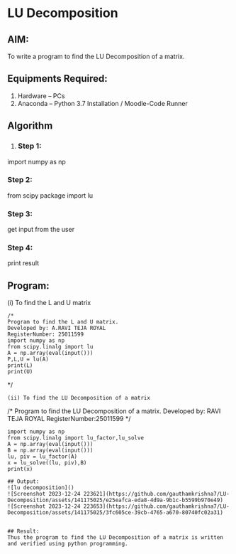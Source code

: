 # LU Decomposition 

## AIM:
To write a program to find the LU Decomposition of a matrix.

## Equipments Required:
1. Hardware – PCs
2. Anaconda – Python 3.7 Installation / Moodle-Code Runner

## Algorithm
1. ### Step 1:
import numpy as np
### Step 2:
from scipy package import lu
### Step 3:
get input from the user
### Step 4:
print result
## Program:
(i) To find the L and U matrix
```
/*
Program to find the L and U matrix.
Developed by: A.RAVI TEJA ROYAL
RegisterNumber: 25011599
import numpy as np
from scipy.linalg import lu
A = np.array(eval(input()))
P,L,U = lu(A)
print(L)
print(U)
```
*/
```
(ii) To find the LU Decomposition of a matrix
```
/*
Program to find the LU Decomposition of a matrix.
Developed by: RAVI TEJA ROYAL
RegisterNumber:25011599 
*/
```# To print X matrix (solution to the equations)
import numpy as np
from scipy.linalg import lu_factor,lu_solve
A = np.array(eval(input()))
B = np.array(eval(input()))
lu, piv = lu_factor(A)
x = lu_solve((lu, piv),B)
print(x)

## Output:
![lu decomposition]()
![Screenshot 2023-12-24 223621](https://github.com/gauthamkrishna7/LU-Decomposition/assets/141175025/e25eafca-eda8-4d9a-9b1c-b5599b970e49)
![Screenshot 2023-12-24 223653](https://github.com/gauthamkrishna7/LU-Decomposition/assets/141175025/3fc605ce-39cb-4765-a670-80740fc02a31)


## Result:
Thus the program to find the LU Decomposition of a matrix is written and verified using python programming.

